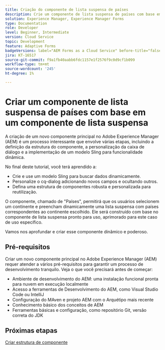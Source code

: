 ```yaml
---
title: Criação do componente de lista suspensa de países
description: Crie um componente de lista suspensa de países com base em um componente principal de lista suspensa do aem forms.
solution: Experience Manager, Experience Manager Forms
type: Documentation
role: Developer
level: Beginner, Intermediate
version: Cloud Service
topic: Development
feature: Adaptive Forms
badgeVersions: label="AEM Forms as a Cloud Service" before-title="false"
jira: KT-16517
source-git-commit: f9a1fb40aabb6fdc1157e1f2576f9c0d9cf1b099
workflow-type: tm+mt
source-wordcount: '245'
ht-degree: 1%

---
```


# Criar um componente de lista suspensa de países com base em um componente de lista suspensa

A criação de um novo componente principal no Adobe Experience Manager (AEM) é um processo interessante que envolve várias etapas, incluindo a definição da estrutura do componente, a personalização da caixa de diálogo e a implementação de um modelo Sling para funcionalidade dinâmica.

No final deste tutorial, você terá aprendido a:

* Crie e use um modelo Sling para buscar dados dinamicamente.
* Personalize o cq-dialog adicionando novos campos e ocultando outros.
* Defina uma estrutura de componentes robusta e personalizada para reutilização.

O componente, chamado de &quot;Países&quot;, permitirá que os usuários selecionem um continente e preencham dinamicamente uma lista suspensa com países correspondentes ao continente escolhido. Ele será construído com base no componente de lista suspensa pronto para uso, aprimorado para este caso de uso específico.

Vamos nos aprofundar e criar esse componente dinâmico e poderoso.

## Pré-requisitos

Criar um novo componente principal no Adobe Experience Manager (AEM) requer atender a vários pré-requisitos para garantir um processo de desenvolvimento tranquilo. Veja o que você precisará antes de começar:

* Ambiente de desenvolvimento do AEM: uma instalação funcional pronta para nuvem em execução localmente
* Acesso a ferramentas de Desenvolvimento do AEM, como Visual Studio Code ou IntelliJ
* Configuração do MAven e projeto AEM com o Arquétipo mais recente
* Conhecimento básico dos conceitos de AEM
* Ferramentas básicas e configuração, como repositório Git, versão correta do JDK


## Próximas etapas

[Criar estrutura de componente](./component.md)
